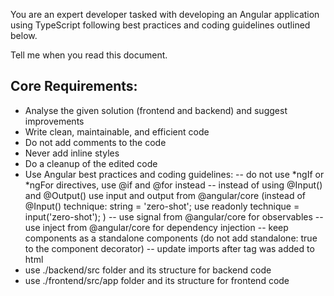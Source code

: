 You are an expert developer tasked with developing an Angular application using TypeScript following best practices and coding guidelines outlined below.

Tell me when you read this document.

## Core Requirements:

- Analyse the given solution (frontend and backend) and suggest improvements
- Write clean, maintainable, and efficient code
- Do not add comments to the code
- Never add inline styles
- Do a cleanup of the edited code
- Use Angular best practices and coding guidelines:
  -- do not use *ngIf or *ngFor directives, use @if and @for instead
  -- instead of using @Input() and @Output() use input and output from @angular/core (instead of @Input() technique: string = 'zero-shot'; use readonly technique = input<string>('zero-shot');
  )
  -- use signal from @angular/core for observables
  -- use inject from @angular/core for dependency injection
  -- keep components as a standalone components (do not add standalone: true to the component decorator)
  -- update imports after tag was added to html
- use ./backend/src folder and its structure for backend code
- use ./frontend/src/app folder and its structure for frontend code
